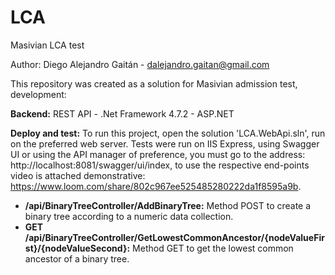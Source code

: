 # LCA
Masivian LCA test

Author: Diego Alejandro Gaitán - dalejandro.gaitan@gmail.com

This repository was created as a solution for Masivian admission test, development:

<b>Backend:</b> REST API - .Net Framework 4.7.2 - ASP.NET

<b>Deploy and test:</b> To run this project, open the solution 'LCA.WebApi.sln', run on the preferred web server. Tests were run on IIS Express, using Swagger UI or using the API manager of preference, you must go to the address: http://localhost:8081/swagger/ui/index, to use the respective end-points video is attached demonstrative: https://www.loom.com/share/802c967ee525485280222da1f8595a9b.

* <b>/api/BinaryTreeController/AddBinaryTree:</b> Method POST to create a binary tree according to a numeric data collection.
* <b>GET /api/BinaryTreeController/GetLowestCommonAncestor/{nodeValueFirst}/{nodeValueSecond}:</b> Method GET to get the lowest common ancestor of a binary tree.
